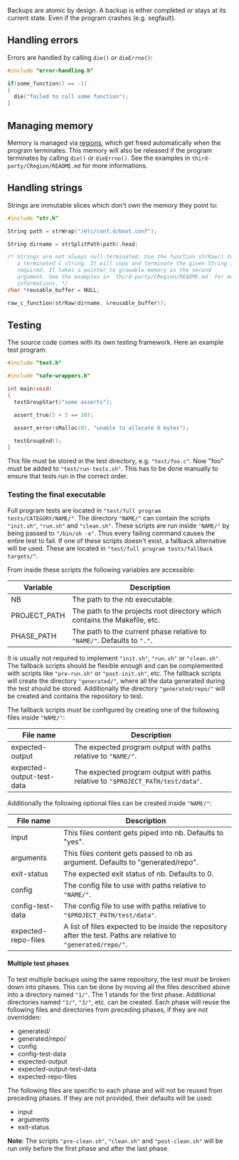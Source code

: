 Backups are atomic by design. A backup is either completed or stays at its
current state. Even if the program crashes (e.g. segfault).

## Handling errors

Errors are handled by calling `die()` or `dieErrno()`:

```c
#include "error-handling.h"

if(some_function() == -1)
{
  die("failed to call some function");
}
```

## Managing memory

Memory is managed via
[regions](https://en.wikipedia.org/wiki/Region-based_memory_management),
which get freed automatically when the program terminates. This memory will
also be released if the program terminates by calling `die()` or
`dieErrno()`. See the examples in `third-party/CRegion/README.md` for more
informations.

## Handling strings

Strings are immutable slices which don't own the memory they point to:

```c
#include "str.h"

String path = strWrap("/etc/conf.d/boot.conf");

String dirname = strSplitPath(path).head;

/* Strings are not always null-terminated. Use the function strRaw() to get
   a terminated C string. It will copy and terminate the given String if
   required. It takes a pointer to growable memory as the second
   argument. See the examples in `third-party/CRegion/README.md` for more
   informations. */
char *reusable_buffer = NULL;

raw_c_function(strRaw(dirname, &reusable_buffer));
```

## Testing

The source code comes with its own testing framework. Here an example test
program:

```c
#include "test.h"

#include "safe-wrappers.h"

int main(void)
{
  testGroupStart("some asserts");

  assert_true(5 + 5 == 10);

  assert_error(sMalloc(0), "unable to allocate 0 bytes");

  testGroupEnd();
}
```

This file must be stored in the test directory, e.g. `"test/foo.c"`. Now
"foo" must be added to `"test/run-tests.sh"`. This has to be done manually
to ensure that tests run in the correct order.

### Testing the final executable

Full program tests are located in `"test/full program
tests/CATEGORY/NAME/"`. The directory `"NAME/"` can contain the scripts
`"init.sh"`, `"run.sh"` and `"clean.sh"`. These scripts are run inside
`"NAME/"` by being passed to `"/bin/sh -e"`. Thus every failing command
causes the entire test to fail. If one of these scripts doesn't exist, a
fallback alternative will be used. These are located in `"test/full program
tests/fallback targets/"`.

From inside these scripts the following variables are accessible:

Variable      | Description
--------------|---------------
NB            | The path to the nb executable.
PROJECT\_PATH | The path to the projects root directory which contains the Makefile, etc.
PHASE\_PATH   | The path to the current phase relative to `"NAME/"`. Defaults to `"."`.

It is usually not required to implement `"init.sh"`, `"run.sh"` or
`"clean.sh"`. The fallback scripts should be flexible enough and can be
complemented with scripts like `"pre-run.sh"` or `"post-init.sh"`, etc. The
fallback scripts will create the directory `"generated/"`, where all the
data generated during the test should be stored. Additionally the directory
`"generated/repo/"` will be created and contains the repository to test.

The fallback scripts _must_ be configured by creating one of the following
files inside `"NAME/"`:

File name                 | Description
--------------------------|--
expected-output           | The expected program output with paths relative to `"NAME/"`.
expected-output-test-data | The expected program output with paths relative to `"$PROJECT_PATH/test/data"`.

Additionally the following optional files can be created inside `"NAME/"`:

File name           | Description
--------------------|------------
input               | This files content gets piped into nb. Defaults to "yes".
arguments           | This files content gets passed to nb as argument. Defaults to "generated/repo".
exit-status         | The expected exit status of nb. Defaults to 0.
config              | The config file to use with paths relative to `"NAME/"`.
config-test-data    | The config file to use with paths relative to `"$PROJECT_PATH/test/data"`.
expected-repo-files | A list of files expected to be inside the repository after the test. Paths are relative to `"generated/repo/"`.

#### Multiple test phases

To test multiple backups using the same repository, the test must be broken
down into phases. This can be done by moving all the files described above
into a directory named `"1/"`. The 1 stands for the first phase. Additional
directories named `"2/"`, `"3/"`, etc. can be created. Each phase will
reuse the following files and directories from preceding phases, if they
are not overridden:

* generated/
* generated/repo/
* config
* config-test-data
* expected-output
* expected-output-test-data
* expected-repo-files

The following files are specific to each phase and will not be reused from
preceding phases. If they are not provided, their defaults will be used:

* input
* arguments
* exit-status

**Note**: The scripts `"pre-clean.sh"`, `"clean.sh"` and `"post-clean.sh"`
will be run only before the first phase and after the last phase.
